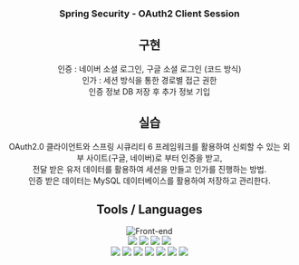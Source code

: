 <div align="center">


### Spring Security - OAuth2 Client Session


<h2 align="center"> 구현 </h2>

인증 : 네이버 소셜 로그인, 구글 소셜 로그인 (코드 방식)<br>
인가 : 세션 방식을 통한 경로별 접근 권한<br>
인증 정보 DB 저장 후 추가 정보 기입<br>

<h2 align="center"> 실습 </h2>


OAuth2.0 클라이언트와 스프링 시큐리티 6 프레임워크를 활용하여 신뢰할 수 있는 외부 사이트(구글, 네이버)로 부터 인증을 받고,<br>
전달 받은 유저 데이터를 활용하여 세션을 만들고 인가를 진행하는 방법.<br>
인증 받은 데이터는 MySQL 데이터베이스를 활용하여 저장하고 관리한다.


<h2 align="center"> Tools / Languages </h2>

![Front-end](https://skillicons.dev/icons?i=idea,spring,gradle,java,mysql)<br>
<img src="https://img.shields.io/badge/Spring Web-59666C?style=for-the-badge&logo=Spring&logoColor=white"/>
<img src="https://img.shields.io/badge/SpringBoot-59666C?style=for-the-badge&logo=SpringBoot&logoColor=white"/>
<img src="https://img.shields.io/badge/Spring Data JPA-59666C?style=for-the-badge&logo=Spring&logoColor=white"/>
<img src="https://img.shields.io/badge/Spring Security-59666C?style=for-the-badge&logo=Spring Security&logoColor=white"/><br>
<img src="https://img.shields.io/badge/Java-59666C?style=for-the-badge&logo=Java&logoColor=white"/>
<img src="https://img.shields.io/badge/Jdbc-59666C?style=for-the-badge&logo=Jdbc&logoColor=white"/>
<img src="https://img.shields.io/badge/gradle-59666C?style=for-the-badge&logo=gradle&logoColor=white"/>
<img src="https://img.shields.io/badge/Lombok-59666C?style=for-the-badge&logo=Lombok&logoColor=white"/>
<img src="https://img.shields.io/badge/OAuth2 Client-59666C?style=for-the-badge&logo=OAuth2 Client&logoColor=white"/>
<img src="https://img.shields.io/badge/mustache-59666C?style=for-the-badge&logo=mustache&logoColor=white">
<img src="https://img.shields.io/badge/Mysql-59666C?style=for-the-badge&logo=MySql&logoColor=white"/>


</div>
